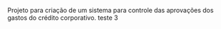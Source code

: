 Projeto para criação de um sistema para controle das aprovações dos gastos do crédito corporativo.
teste 3


